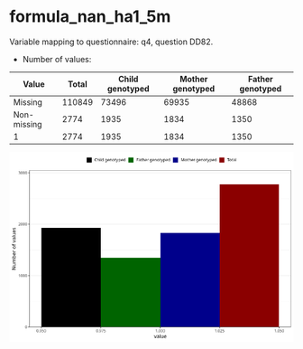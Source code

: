 # formula_nan_ha1_5m
Variable mapping to questionnaire: q4, question DD82.
- Number of values:

| Value | Total | Child genotyped | Mother genotyped | Father genotyped |
| ----- | ----- | --------------- | ---------------- | ---------------- |
| Missing | 110849 | 73496 | 69935 | 48868 |
| Non-missing | 2774 | 1935 | 1834 | 1350 |
| 1 | 2774 | 1935 | 1834 | 1350 |



![](formula_nan_ha1_5m_n.png)



